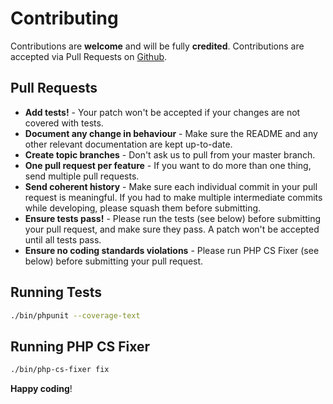 # Contributing

Contributions are **welcome** and will be fully **credited**.
Contributions are accepted via Pull Requests on [Github](https://github.com/webinarium/linode-api).

## Pull Requests

- **Add tests!** - Your patch won't be accepted if your changes are not covered with tests.
- **Document any change in behaviour** - Make sure the README and any other relevant documentation are kept up-to-date.
- **Create topic branches** - Don't ask us to pull from your master branch.
- **One pull request per feature** - If you want to do more than one thing, send multiple pull requests.
- **Send coherent history** - Make sure each individual commit in your pull request is meaningful. If you had to make multiple intermediate commits while developing, please squash them before submitting.
- **Ensure tests pass!** - Please run the tests (see below) before submitting your pull request, and make sure they pass. A patch won't be accepted until all tests pass.
- **Ensure no coding standards violations** - Please run PHP CS Fixer (see below) before submitting your pull request.

## Running Tests

``` bash
./bin/phpunit --coverage-text
```

## Running PHP CS Fixer

``` bash
./bin/php-cs-fixer fix
```

**Happy coding**!
